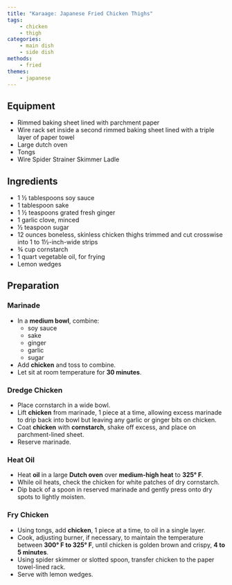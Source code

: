 ```yaml
---
title: "Karaage: Japanese Fried Chicken Thighs"
tags:
    - chicken
    - thigh
categories: 
    - main dish
    - side dish
methods:
    - fried
themes:
    - japanese
---
```


## Equipment

-   Rimmed baking sheet lined with parchment paper
-   Wire rack set inside a second rimmed baking sheet lined with a
    triple layer of paper towel
-   Large dutch oven
-   Tongs
-   Wire Spider Strainer Skimmer Ladle

## Ingredients

-   1 ½ tablespoons soy sauce
-   1 tablespoon sake
-   1 ½ teaspoons grated fresh ginger
-   1 garlic clove, minced
-   ½ teaspoon sugar
-   12 ounces boneless, skinless chicken thighs trimmed and cut
    crosswise into 1 to 1½-inch-wide strips
-   ¾ cup cornstarch
-   1 quart vegetable oil, for frying
-   Lemon wedges

## Preparation

### Marinade

-   In a **medium bowl**, combine:
    -   soy sauce
    -   sake
    -   ginger
    -   garlic
    -   sugar
-   Add **chicken** and toss to combine.
-   Let sit at room temperature for **30 minutes**.

### Dredge Chicken

-   Place cornstarch in a wide bowl.
-   Lift **chicken** from marinade, 1 piece at a time, allowing excess
    marinade to drip back into bowl but leaving any garlic or ginger
    bits on chicken.
-   Coat **chicken** with **cornstarch**, shake off excess, and place on
    parchment-lined sheet.
-   Reserve marinade.

### Heat Oil

-   Heat **oil** in a large **Dutch oven** over **medium-high heat** to
    **325° F**.
-   While oil heats, check the chicken for white patches of dry
    cornstarch.
-   Dip back of a spoon in reserved marinade and gently press onto dry
    spots to lightly moisten.

### Fry Chicken

-   Using tongs, add **chicken**, 1 piece at a time, to oil in a single
    layer.
-   Cook, adjusting burner, if necessary, to maintain the temperature
    between **300° F to 325° F**, until chicken is golden brown and
    crispy, **4 to 5 minutes**.
-   Using spider skimmer or slotted spoon, transfer chicken to the paper
    towel-lined rack.
-   Serve with lemon wedges.
